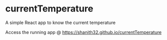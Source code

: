 # currentTemperature
A simple React app to know the current temperature

Access the running app @ https://shanith32.github.io/currentTemperature
